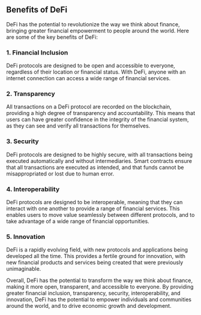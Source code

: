 ## Benefits of DeFi

DeFi has the potential to revolutionize the way we think about finance, bringing greater financial empowerment to people around the world. Here are some of the key benefits of DeFi:

### 1. Financial Inclusion

DeFi protocols are designed to be open and accessible to everyone, regardless of their location or financial status. With DeFi, anyone with an internet connection can access a wide range of financial services.

### 2. Transparency

All transactions on a DeFi protocol are recorded on the blockchain, providing a high degree of transparency and accountability. This means that users can have greater confidence in the integrity of the financial system, as they can see and verify all transactions for themselves.

### 3. Security

DeFi protocols are designed to be highly secure, with all transactions being executed automatically and without intermediaries. Smart contracts ensure that all transactions are executed as intended, and that funds cannot be misappropriated or lost due to human error.

### 4. Interoperability

DeFi protocols are designed to be interoperable, meaning that they can interact with one another to provide a range of financial services. This enables users to move value seamlessly between different protocols, and to take advantage of a wide range of financial opportunities.

### 5. Innovation

DeFi is a rapidly evolving field, with new protocols and applications being developed all the time. This provides a fertile ground for innovation, with new financial products and services being created that were previously unimaginable.

Overall, DeFi has the potential to transform the way we think about finance, making it more open, transparent, and accessible to everyone. By providing greater financial inclusion, transparency, security, interoperability, and innovation, DeFi has the potential to empower individuals and communities around the world, and to drive economic growth and development.